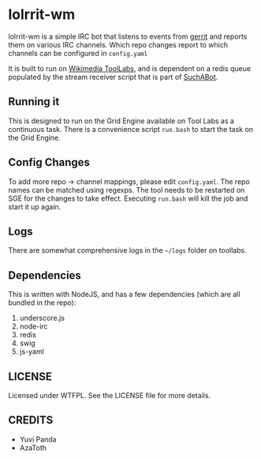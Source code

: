 # lolrrit-wm

lolrrit-wm is a simple IRC bot that listens to events from [gerrit][1]
and reports them on various IRC channels. Which repo changes report
to which channels can be configured in `config.yaml`

It is built to run on [Wikimedia ToolLabs][2], and is dependent on a
redis queue populated by the stream receiver script that is part of
[SuchABot][3].

## Running it ##

This is designed to run on the Grid Engine available on Tool Labs as 
a continuous task. There is a convenience script `run.bash` to start
the task on the Grid Engine. 

## Config Changes ##

To add more repo -> channel mappings, please edit `config.yaml`. The
repo names can be matched using regexps. The tool needs to be restarted
on SGE for the changes to take effect. Executing `run.bash` will kill
the job and start it up again.

## Logs ##

There are somewhat comprehensive logs in the `~/logs` folder on toollabs.

## Dependencies ##

This is written with NodeJS, and has a few dependencies (which are all
bundled in the repo):

1. underscore.js
2. node-irc
3. redis
4. swig
5. js-yaml

## LICENSE ##

Licensed under WTFPL. See the LICENSE file for more details.

## CREDITS ##

- Yuvi Panda
- AzaToth

[1]: https://gerrit.wikimedia.org
[2]: http://tools.wmflabs.org
[3]: https://github.com/yuvipanda/SuchABot
